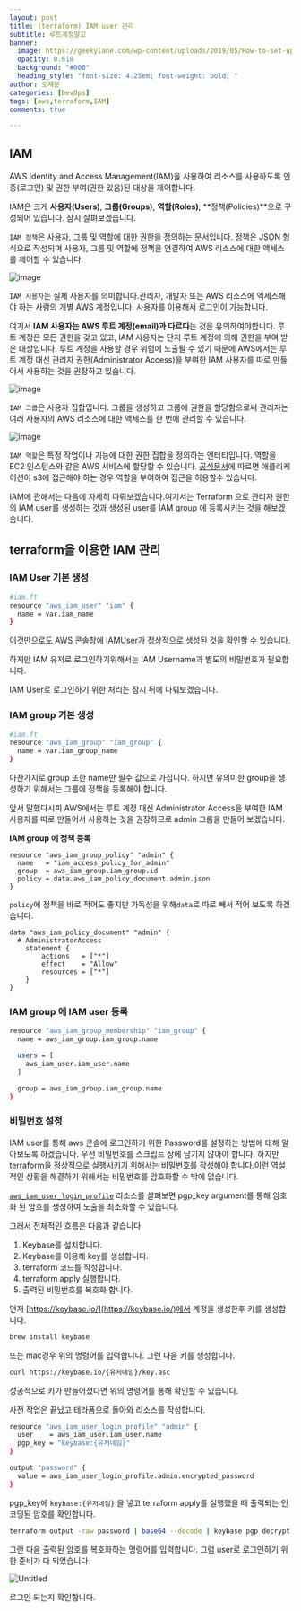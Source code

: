 ```yaml
---
layout: post
title: (terraform) IAM user 관리
subtitle: 루트계정말고 
banner:
  image: https://geekylane.com/wp-content/uploads/2019/05/How-to-set-up-IAM-on-AWS-account-Complete-Step-by-Step-Guide.png
  opacity: 0.618
  background: "#000"
  heading_style: "font-size: 4.25em; font-weight: bold; "
author: 오재문
categories: [DevOps]
tags: [aws,terraform,IAM]
comments: true

---
```


## IAM

AWS Identity and Access Management(IAM)을 사용하여 리소스를 사용하도록 인증(로그인) 및 권한 부여(권한 있음)된 대상을 제어합니다.

IAM은 크게 **사용자(Users)**, **그룹(Groups)**, **역할(Roles)**, **정책(Policies)**으로 구성되어 있습니다. 잠시 살펴보겠습니다.

`IAM 정책`은 사용자, 그룹 및 역할에 대한 권한을 정의하는 문서입니다. 정책은 JSON 형식으로 작성되며 사용자, 그룹 및 역할에 정책을 연결하여 AWS 리소스에 대한 액세스를 제어할 수 있습니다.


![image](https://user-images.githubusercontent.com/51963264/222964099-b8ac8a7a-16c1-4830-a678-af37f8f51dfe.png)

`IAM 사용자`는 실제 사용자를 의미합니다.관리자, 개발자 또는 AWS 리소스에 액세스해야 하는 사람의 개별 AWS 계정입니다. 사용자를 이용해서 로그인이 가능합니다.

여기서 **IAM 사용자는 AWS 루트 계정(email)과 다르다**는 것을 유의하여야합니다. 루트 계정은 모든 권한을 갖고 있고, IAM 사용자는 단지 루트 계정에 의해 권한을 부여 받은 대상입니다. 루트 계정을 사용할 경우 위험에 노출될 수 있기 때문에  AWS에서는 루트 계정 대신 관리자 권한(Administrator Access)을 부여한 IAM 사용자를 따로 만들어서 사용하는 것을 권장하고 있습니다.

![image](https://user-images.githubusercontent.com/51963264/222964627-000f5b80-931f-4875-9fae-22f3c1a5432b.png)

`IAM 그룹`은 사용자 집합입니다. 그룹을 생성하고 그룹에 권한을 할당함으로써 관리자는 여러 사용자의 AWS 리소스에 대한 액세스를 한 번에 관리할 수 있습니다.

![image](https://user-images.githubusercontent.com/51963264/222966194-bf2ea5cf-91da-42a4-89dd-084b094ba91c.png)

`IAM 역할`은 특정 작업이나 기능에 대한 권한 집합을 정의하는 엔터티입니다. 역할을 EC2 인스턴스와 같은 AWS 서비스에 할당할 수 있습니다.
[공식문서](https://docs.aws.amazon.com/ko_kr/IAM/latest/UserGuide/id.html)에 따르면 애플리케이션이 s3에 접근해야 하는 경우 역할을 부여하여 접근을 허용할수 있습니다. 

IAM에 관해서는 다음에 자세히 다뤄보겠습니다.여기서는 Terraform 으로 관리자 권한의 IAM user를 생성하는 것과 생성된 user를 IAM group 에 등록시키는 것을 해보겠습니다. 

## terraform을 이용한 IAM 관리

### IAM User 기본 생성

```bash
#iam.ft
resource "aws_iam_user" "iam" {
  name = var.iam_name
}
```

이것만으로도 AWS 콘솔창에 IAMUser가 정상적으로 생성된 것을 확인할 수 있습니다. 

하지만 IAM 유저로 로그인하기위해서는 IAM Username과 별도의 비밀번호가 필요합니다.  

IAM User로 로그인하기 위한 처리는 잠시 뒤에 다뤄보겠습니다.

### IAM group 기본 생성

```bash
#iam.ft
resource "aws_iam_group" "iam_group" {
  name = var.iam_group_name
}
```

마찬가지로  group 또한 name만 필수 값으로 가집니다. 하지만 유의미한 group을 생성하기 위해서는 그룹에 정책을 등록해야 합니다.

앞서 말했다시피 AWS에서는 루트 계정 대신 Administrator Access을 부여한 IAM 사용자를 따로 만들어서 사용하는 것을 권장하므로 admin 그룹을 만들어 보겠습니다.

**IAM group 에 정책 등록**

```
resource "aws_iam_group_policy" "admin" {
  name   = "iam_access_policy_for_admin"
  group  = aws_iam_group.iam_group.id
  policy = data.aws_iam_policy_document.admin.json
}
```

`policy`에 정책을 바로 적어도 좋지만 가독성을 위해`data`로 따로 빼서 적어 보도록 하겠습니다.

```
data "aws_iam_policy_document" "admin" {
  # AdministratorAccess
	statement {
		actions   = ["*"]
		effect    = "Allow"
		resources = ["*"]
	}
}
```

### IAM group 에 IAM user 등록

```bash
resource "aws_iam_group_membership" "iam_group" {
  name = aws_iam_group.iam_group.name

  users = [
    aws_iam_user.iam_user.name
  ]

  group = aws_iam_group.iam_group.name
}
```

### 비밀번호 설정

IAM user를 통해 aws 콘솔에 로그인하기 위한 Password를 설정하는 방법에 대해 알아보도록 하겠습니다. 우선 비밀번호를 스크립트 상에 남기지 않아야 합니다. 하지만 terraform을 정상적으로 실행시키기 위해서는 비밀번호를 작성해야 합니다.이런 역설적인 상황을 해결하기 위해서는 비밀번호를 암호화할 수 밖에 없습니다.

[`aws_iam_user_login_profile`](https://registry.terraform.io/providers/hashicorp/aws/latest/docs/resources/iam_user_login_profile#argument-reference) 리소스를 살펴보면 pgp_key argument를 통해 암호화 된 암호를 생성하여 노출을 최소화할 수 있습니다.

그래서 전체적인 흐름은 다음과 같습니다

1. Keybase를 설치합니다.
2. Keybase를 이용해 key를 생성합니다.
3.  terraform 코드를 작성합니다. 
4. terraform apply 실행합니다.
5. 출력된 비밀번호를 복호화 합니다.

 먼저 [https://keybase.io/](https://keybase.io/)에서 계정을 생성한후 키를 생성합니다.

```bash
brew install keybase
```

또는 mac경우 위의 명령어를 입력합니다. 그런 다음 키를 생성합니다.

```bash
curl https://keybase.io/{유저네임}/key.asc
```

성공적으로 키가 만들어졌다면 위의 명령어를 통해 확인할 수 있습니다.

사전 작업은 끝났고  테라폼으로 돌아와 리소스를 작성합니다.

```bash
resource "aws_iam_user_login_profile" "admin" {
  user    = aws_iam_user.iam_user.name
  pgp_key = "keybase:{유저네임}"
}

output "password" {
  value = aws_iam_user_login_profile.admin.encrypted_password
}
```

pgp_key에 `keybase:{유저네임}` 을 넣고 terraform apply를 실행했을 때 출력되는 인코딩된 암호를 확인합니다.

```bash
terraform output -raw password | base64 --decode | keybase pgp decrypt
```

그런 다음 출력된 암호를 복호화하는 명령어를 입력합니다. 그럼 user로 로그인하기 위한 준비가 다 되었습니다.

![Untitled](https://user-images.githubusercontent.com/51963264/222953247-d1c50a6e-0cd8-4916-88eb-ef96096a67f2.png)

로그인 되는지 확인합니다.